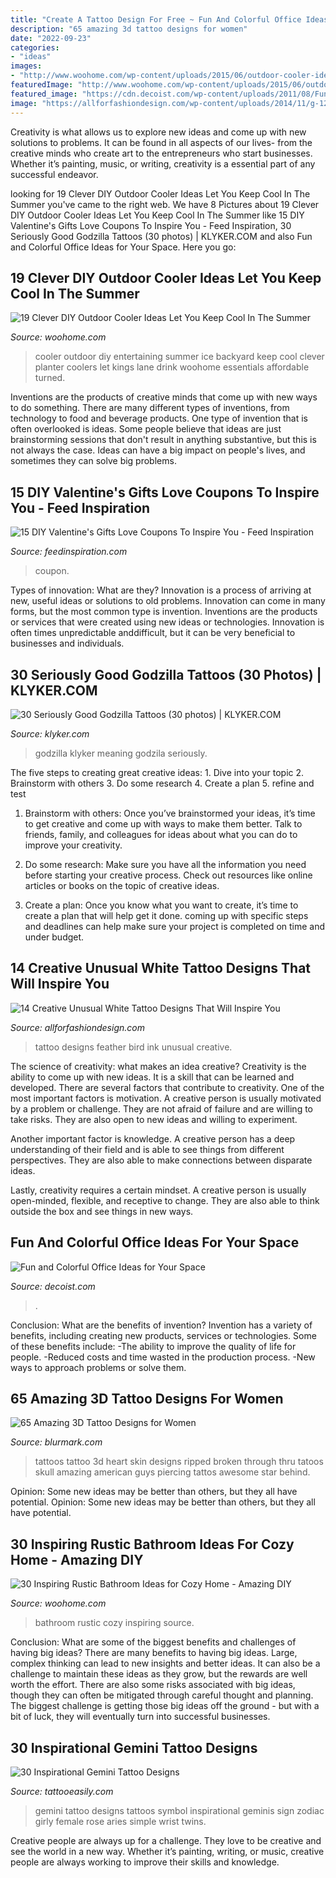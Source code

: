 ```yaml
---
title: "Create A Tattoo Design For Free ~ Fun And Colorful Office Ideas For Your Space"
description: "65 amazing 3d tattoo designs for women"
date: "2022-09-23"
categories:
- "ideas"
images:
- "http://www.woohome.com/wp-content/uploads/2015/06/outdoor-cooler-ideas-woohome-14.jpg"
featuredImage: "http://www.woohome.com/wp-content/uploads/2015/06/outdoor-cooler-ideas-woohome-14.jpg"
featured_image: "https://cdn.decoist.com/wp-content/uploads/2011/08/Fun-and-colorful-office-ideas7.jpg"
image: "https://allforfashiondesign.com/wp-content/uploads/2014/11/g-12.jpg"
---
```



Creativity is what allows us to explore new ideas and come up with new solutions to problems. It can be found in all aspects of our lives- from the creative minds who create art to the entrepreneurs who start businesses. Whether it’s painting, music, or writing, creativity is a essential part of any successful endeavor.

	

		
looking for 19 Clever DIY Outdoor Cooler Ideas Let You Keep Cool In The Summer you've came to the right web. We have 8 Pictures about 19 Clever DIY Outdoor Cooler Ideas Let You Keep Cool In The Summer like 15 DIY Valentine&#039;s Gifts Love Coupons To Inspire You - Feed Inspiration, 30 Seriously Good Godzilla Tattoos (30 photos) | KLYKER.COM and also Fun and Colorful Office Ideas for Your Space. Here you go:
		
    
## 19 Clever DIY Outdoor Cooler Ideas Let You Keep Cool In The Summer

<img loading=lazy src="http://www.woohome.com/wp-content/uploads/2015/06/outdoor-cooler-ideas-woohome-14.jpg" onerror="this.onerror=null;this.src='https://tse3.mm.bing.net/th?id=OIP.fzLKgrsi-p-2oY4n3SMD1QHaK4&amp;pid=15.1';" alt="19 Clever DIY Outdoor Cooler Ideas Let You Keep Cool In The Summer">

_Source: woohome.com_

>cooler outdoor diy entertaining summer ice backyard keep cool clever planter coolers let kings lane drink woohome essentials affordable turned. 

	

Inventions are the products of creative minds that come up with new ways to do something. There are many different types of inventions, from technology to food and beverage products. One type of invention that is often overlooked is ideas. Some people believe that ideas are just brainstorming sessions that don't result in anything substantive, but this is not always the case. Ideas can have a big impact on people's lives, and sometimes they can solve big problems.

    
## 15 DIY Valentine&#039;s Gifts Love Coupons To Inspire You - Feed Inspiration

<img loading=lazy src="https://www.feedinspiration.com/wp-content/uploads/2016/12/Coupon.jpg" onerror="this.onerror=null;this.src='https://tse4.mm.bing.net/th?id=OIP.ooOwf2xq8gSCnaJA2RK8WgHaTw&amp;pid=15.1';" alt="15 DIY Valentine&#039;s Gifts Love Coupons To Inspire You - Feed Inspiration">

_Source: feedinspiration.com_

>coupon. 

	

Types of innovation: What are they?
Innovation is a process of arriving at new, useful ideas or solutions to old problems. Innovation can come in many forms, but the most common type is invention. Inventions are the products or services that were created using new ideas or technologies. Innovation is often times unpredictable anddifficult, but it can be very beneficial to businesses and individuals.

    
## 30 Seriously Good Godzilla Tattoos (30 Photos) | KLYKER.COM

<img loading=lazy src="https://klyker.com/wp-content/uploads/2014/05/Godzilla-tattoos-30.jpg" onerror="this.onerror=null;this.src='https://tse2.mm.bing.net/th?id=OIP.aIKgqK60ajjW-bx6PGeMygHaJ4&amp;pid=15.1';" alt="30 Seriously Good Godzilla Tattoos (30 photos) | KLYKER.COM">

_Source: klyker.com_

>godzilla klyker meaning godzila seriously. 

	

The five steps to creating great creative ideas: 1. Dive into your topic 2. Brainstorm with others 3. Do some research 4. Create a plan 5. refine and test
1. Brainstorm with others: Once you’ve brainstormed your ideas, it’s time to get creative and come up with ways to make them better. Talk to friends, family, and colleagues for ideas about what you can do to improve your creativity.
2. Do some research: Make sure you have all the information you need before starting your creative process. Check out resources like online articles or books on the topic of creative ideas.

3. Create a plan: Once you know what you want to create, it’s time to create a plan that will help get it done. coming up with specific steps and deadlines can help make sure your project is completed on time and under budget.


    
## 14 Creative Unusual White Tattoo Designs That Will Inspire You

<img loading=lazy src="https://allforfashiondesign.com/wp-content/uploads/2014/11/g-12.jpg" onerror="this.onerror=null;this.src='https://tse2.mm.bing.net/th?id=OIP.bcdgiQKuRmWhBnb8DDrb2gHaLH&amp;pid=15.1';" alt="14 Creative Unusual White Tattoo Designs That Will Inspire You">

_Source: allforfashiondesign.com_

>tattoo designs feather bird ink unusual creative. 

	

The science of creativity: what makes an idea creative?
Creativity is the ability to come up with new ideas. It is a skill that can be learned and developed. There are several factors that contribute to creativity.
One of the most important factors is motivation. A creative person is usually motivated by a problem or challenge. They are not afraid of failure and are willing to take risks. They are also open to new ideas and willing to experiment.

Another important factor is knowledge. A creative person has a deep understanding of their field and is able to see things from different perspectives. They are also able to make connections between disparate ideas.

Lastly, creativity requires a certain mindset. A creative person is usually open-minded, flexible, and receptive to change. They are also able to think outside the box and see things in new ways.

    
## Fun And Colorful Office Ideas For Your Space

<img loading=lazy src="https://cdn.decoist.com/wp-content/uploads/2011/08/Fun-and-colorful-office-ideas7.jpg" onerror="this.onerror=null;this.src='https://tse4.mm.bing.net/th?id=OIP.y4PouLNSfvMJb_aKAO6DoQHaE7&amp;pid=15.1';" alt="Fun and Colorful Office Ideas for Your Space">

_Source: decoist.com_

>. 

	

Conclusion: What are the benefits of invention?
Invention has a variety of benefits, including creating new products, services or technologies. Some of these benefits include: 
-The ability to improve the quality of life for people. 
-Reduced costs and time wasted in the production process.
-New ways to approach problems or solve them.

    
## 65 Amazing 3D Tattoo Designs For Women

<img loading=lazy src="https://www.blurmark.com/wp-content/uploads/2017/05/Stunning-Broken-Heart-On-Back-Shoulder.jpg" onerror="this.onerror=null;this.src='https://tse2.mm.bing.net/th?id=OIP.uKVX93RFFiO-C8Mll-jCLAHaJ4&amp;pid=15.1';" alt="65 Amazing 3D Tattoo Designs for Women">

_Source: blurmark.com_

>tattoos tattoo 3d heart skin designs ripped broken through thru tatoos skull amazing american guys piercing tattos awesome star behind. 

	

Opinion: Some new ideas may be better than others, but they all have potential.
Opinion: Some new ideas may be better than others, but they all have potential.

    
## 30 Inspiring Rustic Bathroom Ideas For Cozy Home - Amazing DIY

<img loading=lazy src="https://www.woohome.com/wp-content/uploads/2014/06/rustic-bathroom-ideas-21.jpg" onerror="this.onerror=null;this.src='https://tse1.mm.bing.net/th?id=OIP.Axj7ZtTuH_XwIqGD9tuJrwHaJ3&amp;pid=15.1';" alt="30 Inspiring Rustic Bathroom Ideas for Cozy Home - Amazing DIY">

_Source: woohome.com_

>bathroom rustic cozy inspiring source. 

	

Conclusion: What are some of the biggest benefits and challenges of having big ideas?
There are many benefits to having big ideas. Large, complex thinking can lead to new insights and better ideas. It can also be a challenge to maintain these ideas as they grow, but the rewards are well worth the effort. There are also some risks associated with big ideas, though they can often be mitigated through careful thought and planning. The biggest challenge is getting those big ideas off the ground - but with a bit of luck, they will eventually turn into successful businesses.

    
## 30 Inspirational Gemini Tattoo Designs

<img loading=lazy src="http://www.tattooeasily.com/wp-content/uploads/2014/06/small-gemini-tattoo-design.jpg" onerror="this.onerror=null;this.src='https://tse1.mm.bing.net/th?id=OIP.jx43hDfTztEM7CJ7-fC87AHaKO&amp;pid=15.1';" alt="30 Inspirational Gemini Tattoo Designs">

_Source: tattooeasily.com_

>gemini tattoo designs tattoos symbol inspirational geminis sign zodiac girly female rose aries simple wrist twins. 

	

Creative people are always up for a challenge. They love to be creative and see the world in a new way. Whether it’s painting, writing, or music, creative people are always working to improve their skills and knowledge.

